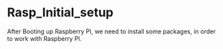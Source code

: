 # Rasp_Initial_setup
After Booting up Raspberry PI, we need to install some packages, in order to work with Raspberry PI.
